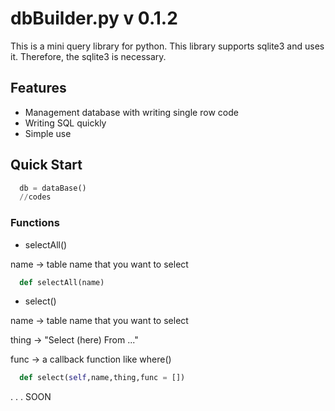 # dbBuilder.py v 0.1.2
This is a mini query library for python.
This library supports sqlite3 and uses it. 
Therefore, the sqlite3 is necessary.

## Features
* Management database with writing single row code
* Writing SQL quickly
* Simple use

## Quick Start

```python
  db = dataBase()
  //codes
```

### Functions
* selectAll()

name -> table name that you want to select
```python
  def selectAll(name)
```
* select()

name -> table name that you want to select

thing -> "Select (here) From ..."

func -> a callback function like where()
```python
  def select(self,name,thing,func = [])
```

.
.
.
SOON
